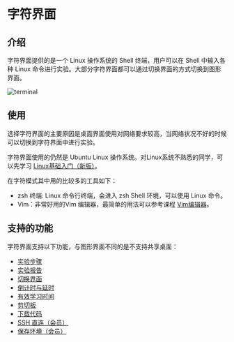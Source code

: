 # 字符界面

## 介绍

字符界面提供的是一个 Linux 操作系统的 Shell 终端，用户可以在 Shell 中输入各种 Linux 命令进行实验。大部分字符界面都可以通过切换界面的方式切换到图形界面。

![terminal](https://doc.shiyanlou.com/shiyanlou-docs/images/terminal.png)

## 使用

选择字符界面的主要原因是桌面界面使用对网络要求较高，当网络状况不好的时候可以切换到字符界面中进行实验。

字符界面使用的仍然是 Ubuntu Linux 操作系统。对Linux系统不熟悉的同学，可以先学习 [Linux基础入门（新版）](https://www.shiyanlou.com/courses/1)。

在字符模式其中用的比较多的工具如下：

* zsh 终端: Linux 命令行终端，会进入 zsh Shell 环境，可以使用 Linux 命令。
* Vim：非常好用的Vim 编辑器，最简单的用法可以参考课程 [Vim编辑器](https://www.shiyanlou.com/courses/2)。

## 支持的功能

字符界面支持以下功能，与图形界面不同的是不支持共享桌面：

* [实验步骤](../feature/lab_steps.md)
* [实验报告](../feature/lab_reports.md)
* [切换界面](../feature/switch_ui.md)
* [倒计时与延时](../feature/count_down.md)
* [有效学习时间](../feature/study_time.md)
* [剪切板](../feature/clipboard.md)
* [下载代码](../feature/download_code.md)
* [SSH 直连（会员）](../feature/ssh.md)
* [保存环境（会员）](../feature/save_lab.md)


